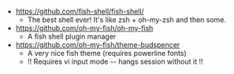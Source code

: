 * https://github.com/fish-shell/fish-shell/
  * The best shell ever! It's like zsh + oh-my-zsh and then some.
* https://github.com/oh-my-fish/oh-my-fish
  * A fish shell plugin manager
* https://github.com/oh-my-fish/theme-budspencer
  * A very nice fish theme (requires powerline fonts)
  * !! Requires vi input mode -- hangs session without it !!
